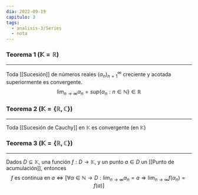 ```yaml
---
dia: 2022-09-19
capitulo: 3
tags:
  - analisis-3/Series
  - nota
---
```

### Teorema 1 ($\mathbb{K} = \mathbb{R}$)
---
Toda [[Sucesión]] de números reales $(\alpha_n)_{n = 1}^\infty$ creciente y acotada superiormente es convergente.
$$ \lim_{n \to \infty} \alpha_n = sup\{ \alpha_n : n \in \mathbb{N} \} \in \mathbb{R} $$


### Teorema 2 ($\mathbb{K} = \{ \mathbb{R}, \mathbb{C} \}$)
---
Toda [[Sucesión de Cauchy]] en $\mathbb{K}$ es convergente (en $\mathbb{K}$)


### Teorema 3 ($\mathbb{K} = \{ \mathbb{R}, \mathbb{C} \}$)
---
Dados $D \subseteq \mathbb{K}$, una función $f : D \to \mathbb{K}$, y un punto $a \in D$ un [[Punto de acumulación]], entonces
$$ f \text{ es continua en } a \Leftrightarrow [\forall \alpha \in \mathbb{N} \to D: \lim_{n \to \infty} \alpha_n = a \Rightarrow \lim_{n \to \infty} f(\alpha_n) = f(a)] $$


